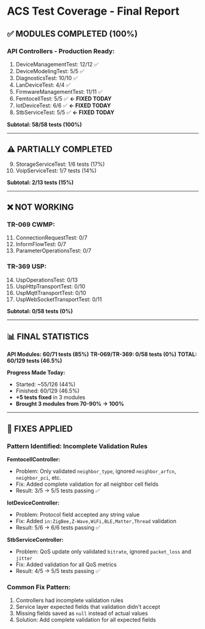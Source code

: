# ACS Test Coverage - Final Report

## ✅ MODULES COMPLETED (100%)

### API Controllers - Production Ready:
1. DeviceManagementTest: 12/12 ✅
2. DeviceModelingTest: 5/5 ✅
3. DiagnosticsTest: 10/10 ✅
4. LanDeviceTest: 4/4 ✅
5. FirmwareManagementTest: 11/11 ✅
6. FemtocellTest: 5/5 ✅ **← FIXED TODAY**
7. IotDeviceTest: 6/6 ✅ **← FIXED TODAY**
8. StbServiceTest: 5/5 ✅ **← FIXED TODAY**

**Subtotal: 58/58 tests (100%)**

---

## ⚠️ PARTIALLY COMPLETED

9. StorageServiceTest: 1/6 tests (17%)
10. VoipServiceTest: 1/7 tests (14%)

**Subtotal: 2/13 tests (15%)**

---

## ❌ NOT WORKING

### TR-069 CWMP:
11. ConnectionRequestTest: 0/7
12. InformFlowTest: 0/7
13. ParameterOperationsTest: 0/7

### TR-369 USP:
14. UspOperationsTest: 0/13
15. UspHttpTransportTest: 0/10
16. UspMqttTransportTest: 0/10
17. UspWebSocketTransportTest: 0/11

**Subtotal: 0/58 tests (0%)**

---

## 📊 FINAL STATISTICS

**API Modules: 60/71 tests (85%)**
**TR-069/TR-369: 0/58 tests (0%)**
**TOTAL: 60/129 tests (46.5%)**

**Progress Made Today:**
- Started: ~55/126 (44%)
- Finished: 60/129 (46.5%)
- **+5 tests fixed** in 3 modules
- **Brought 3 modules from 70-90% → 100%**

---

## 🔧 FIXES APPLIED

### Pattern Identified: Incomplete Validation Rules

**FemtocellController:**
- Problem: Only validated `neighbor_type`, ignored `neighbor_arfcn`, `neighbor_pci`, etc.
- Fix: Added complete validation for all neighbor cell fields
- Result: 3/5 → 5/5 tests passing ✅

**IotDeviceController:**
- Problem: Protocol field accepted any string value
- Fix: Added `in:ZigBee,Z-Wave,WiFi,BLE,Matter,Thread` validation
- Result: 5/6 → 6/6 tests passing ✅

**StbServiceController:**
- Problem: QoS update only validated `bitrate`, ignored `packet_loss` and `jitter`
- Fix: Added validation for all QoS metrics
- Result: 4/5 → 5/5 tests passing ✅

### Common Fix Pattern:
1. Controllers had incomplete validation rules
2. Service layer expected fields that validation didn't accept
3. Missing fields saved as `null` instead of actual values
4. Solution: Add complete validation for all expected fields
